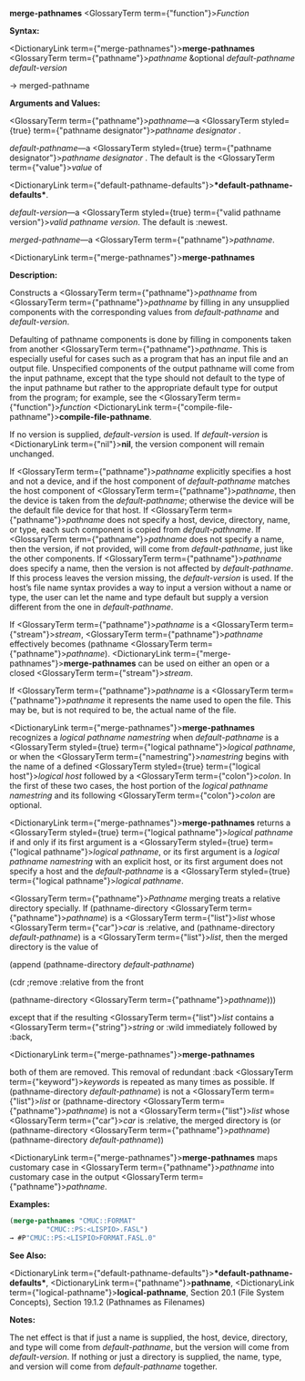 **merge-pathnames** <GlossaryTerm  term={"function"}><i>Function</i></GlossaryTerm> 



**Syntax:** 



<DictionaryLink  term={"merge-pathnames"}><b>merge-pathnames</b></DictionaryLink> <GlossaryTerm  term={"pathname"}><i>pathname</i></GlossaryTerm> &amp;optional *default-pathname default-version* 



→ merged-pathname 



**Arguments and Values:** 



<GlossaryTerm  term={"pathname"}><i>pathname</i></GlossaryTerm>—a <GlossaryTerm styled={true} term={"pathname designator"}><i>pathname designator</i></GlossaryTerm> . 



*default-pathname*—a <GlossaryTerm styled={true} term={"pathname designator"}><i>pathname designator</i></GlossaryTerm> . The default is the <GlossaryTerm  term={"value"}><i>value</i></GlossaryTerm> of 



<DictionaryLink  term={"default-pathname-defaults"}><b>\*default-pathname-defaults\*</b></DictionaryLink>. 



*default-version*—a <GlossaryTerm styled={true} term={"valid pathname version"}><i>valid pathname version</i></GlossaryTerm>. The default is :newest. 



*merged-pathname*—a <GlossaryTerm  term={"pathname"}><i>pathname</i></GlossaryTerm>. 







 



 



<DictionaryLink  term={"merge-pathnames"}><b>merge-pathnames</b></DictionaryLink> 



**Description:** 



Constructs a <GlossaryTerm  term={"pathname"}><i>pathname</i></GlossaryTerm> from <GlossaryTerm  term={"pathname"}><i>pathname</i></GlossaryTerm> by filling in any unsupplied components with the corresponding values from *default-pathname* and *default-version*. 



Defaulting of pathname components is done by filling in components taken from another <GlossaryTerm  term={"pathname"}><i>pathname</i></GlossaryTerm>. This is especially useful for cases such as a program that has an input file and an output file. Unspecified components of the output pathname will come from the input pathname, except that the type should not default to the type of the input pathname but rather to the appropriate default type for output from the program; for example, see the <GlossaryTerm  term={"function"}><i>function</i></GlossaryTerm> <DictionaryLink  term={"compile-file-pathname"}><b>compile-file-pathname</b></DictionaryLink>. 



If no version is supplied, *default-version* is used. If *default-version* is <DictionaryLink  term={"nil"}><b>nil</b></DictionaryLink>, the version component will remain unchanged. 



If <GlossaryTerm  term={"pathname"}><i>pathname</i></GlossaryTerm> explicitly specifies a host and not a device, and if the host component of *default-pathname* matches the host component of <GlossaryTerm  term={"pathname"}><i>pathname</i></GlossaryTerm>, then the device is taken from the *default-pathname*; otherwise the device will be the default file device for that host. If <GlossaryTerm  term={"pathname"}><i>pathname</i></GlossaryTerm> does not specify a host, device, directory, name, or type, each such component is copied from *default-pathname*. If <GlossaryTerm  term={"pathname"}><i>pathname</i></GlossaryTerm> does not specify a name, then the version, if not provided, will come from *default-pathname*, just like the other components. If <GlossaryTerm  term={"pathname"}><i>pathname</i></GlossaryTerm> does specify a name, then the version is not affected by *default-pathname*. If this process leaves the version missing, the *default-version* is used. If the host’s file name syntax provides a way to input a version without a name or type, the user can let the name and type default but supply a version different from the one in *default-pathname*. 



If <GlossaryTerm  term={"pathname"}><i>pathname</i></GlossaryTerm> is a <GlossaryTerm  term={"stream"}><i>stream</i></GlossaryTerm>, <GlossaryTerm  term={"pathname"}><i>pathname</i></GlossaryTerm> effectively becomes (pathname <GlossaryTerm  term={"pathname"}><i>pathname</i></GlossaryTerm>). <DictionaryLink  term={"merge-pathnames"}><b>merge-pathnames</b></DictionaryLink> can be used on either an open or a closed <GlossaryTerm  term={"stream"}><i>stream</i></GlossaryTerm>. 



If <GlossaryTerm  term={"pathname"}><i>pathname</i></GlossaryTerm> is a <GlossaryTerm  term={"pathname"}><i>pathname</i></GlossaryTerm> it represents the name used to open the file. This may be, but is not required to be, the actual name of the file. 



<DictionaryLink  term={"merge-pathnames"}><b>merge-pathnames</b></DictionaryLink> recognizes a *logical pathname namestring* when *default-pathname* is a <GlossaryTerm styled={true} term={"logical pathname"}><i>logical pathname</i></GlossaryTerm>, or when the <GlossaryTerm  term={"namestring"}><i>namestring</i></GlossaryTerm> begins with the name of a defined <GlossaryTerm styled={true} term={"logical host"}><i>logical host</i></GlossaryTerm> followed by a <GlossaryTerm  term={"colon"}><i>colon</i></GlossaryTerm>. In the first of these two cases, the host portion of the *logical pathname namestring* and its following <GlossaryTerm  term={"colon"}><i>colon</i></GlossaryTerm> are optional. 



<DictionaryLink  term={"merge-pathnames"}><b>merge-pathnames</b></DictionaryLink> returns a <GlossaryTerm styled={true} term={"logical pathname"}><i>logical pathname</i></GlossaryTerm> if and only if its first argument is a <GlossaryTerm styled={true} term={"logical pathname"}><i>logical pathname</i></GlossaryTerm>, or its first argument is a *logical pathname namestring* with an explicit host, or its first argument does not specify a host and the *default-pathname* is a <GlossaryTerm styled={true} term={"logical pathname"}><i>logical pathname</i></GlossaryTerm>. 



<GlossaryTerm  term={"pathname"}><i>Pathname</i></GlossaryTerm> merging treats a relative directory specially. If (pathname-directory <GlossaryTerm  term={"pathname"}><i>pathname</i></GlossaryTerm>) is a <GlossaryTerm  term={"list"}><i>list</i></GlossaryTerm> whose <GlossaryTerm  term={"car"}><i>car</i></GlossaryTerm> is :relative, and (pathname-directory *default-pathname*) is a <GlossaryTerm  term={"list"}><i>list</i></GlossaryTerm>, then the merged directory is the value of 



(append (pathname-directory *default-pathname*) 



(cdr ;remove :relative from the front 



(pathname-directory <GlossaryTerm  term={"pathname"}><i>pathname</i></GlossaryTerm>))) 



except that if the resulting <GlossaryTerm  term={"list"}><i>list</i></GlossaryTerm> contains a <GlossaryTerm  term={"string"}><i>string</i></GlossaryTerm> or :wild immediately followed by :back, 



 



 



<DictionaryLink  term={"merge-pathnames"}><b>merge-pathnames</b></DictionaryLink> 



both of them are removed. This removal of redundant :back <GlossaryTerm  term={"keyword"}><i>keywords</i></GlossaryTerm> is repeated as many times as possible. If (pathname-directory *default-pathname*) is not a <GlossaryTerm  term={"list"}><i>list</i></GlossaryTerm> or (pathname-directory <GlossaryTerm  term={"pathname"}><i>pathname</i></GlossaryTerm>) is not a <GlossaryTerm  term={"list"}><i>list</i></GlossaryTerm> whose <GlossaryTerm  term={"car"}><i>car</i></GlossaryTerm> is :relative, the merged directory is (or (pathname-directory <GlossaryTerm  term={"pathname"}><i>pathname</i></GlossaryTerm>) (pathname-directory *default-pathname*)) 



<DictionaryLink  term={"merge-pathnames"}><b>merge-pathnames</b></DictionaryLink> maps customary case in <GlossaryTerm  term={"pathname"}><i>pathname</i></GlossaryTerm> into customary case in the output <GlossaryTerm  term={"pathname"}><i>pathname</i></GlossaryTerm>. 



**Examples:**
```lisp
(merge-pathnames "CMUC::FORMAT" 
		 "CMUC::PS:<LISPIO>.FASL") 
→ #P"CMUC::PS:<LISPIO>FORMAT.FASL.0" 
```
**See Also:** 



<DictionaryLink  term={"default-pathname-defaults"}><b>\*default-pathname-defaults\*</b></DictionaryLink>, <DictionaryLink  term={"pathname"}><b>pathname</b></DictionaryLink>, <DictionaryLink  term={"logical-pathname"}><b>logical-pathname</b></DictionaryLink>, Section 20.1 (File System Concepts), Section 19.1.2 (Pathnames as Filenames) 



**Notes:** 



The net effect is that if just a name is supplied, the host, device, directory, and type will come from *default-pathname*, but the version will come from *default-version*. If nothing or just a directory is supplied, the name, type, and version will come from *default-pathname* together. 





